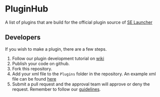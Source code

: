 # PluginHub
 
A list of plugins that are build for the official plugin source of [SE Launcher](https://discord.gg/psbPvMjEhw)

## Developers
If you wish to make a plugin, there are a few steps.
1. Follow our plugin development tutorial on [wiki](https://wiki.zznty.ru/en/se-launcher/development)
2. Publish your code on github.
3. Fork this repository.
4. Add your xml file to the `Plugins` folder in the repository.
   An example xml file can be found [here](https://github.com/austinvaness/PluginHub/blob/main/sample-github)
5. Submit a pull request and the approval team will approve or deny the request. Remember to follow our [guidelines](https://wiki.zznty.ru/en/se-launcher/development/publishing/guidelines).
